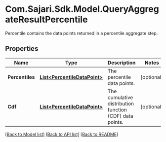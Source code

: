 # Com.Sajari.Sdk.Model.QueryAggregateResultPercentile
Percentile contains the data points returned in a percentile aggregate step.
## Properties

Name | Type | Description | Notes
------------ | ------------- | ------------- | -------------
**Percentiles** | [**List&lt;PercentileDataPoint&gt;**](PercentileDataPoint.md) | The percentile data points. | [optional] 
**Cdf** | [**List&lt;PercentileDataPoint&gt;**](PercentileDataPoint.md) | The cumulative distribution function (CDF) data points. | [optional] 

[[Back to Model list]](../README.md#documentation-for-models) [[Back to API list]](../README.md#documentation-for-api-endpoints) [[Back to README]](../README.md)

